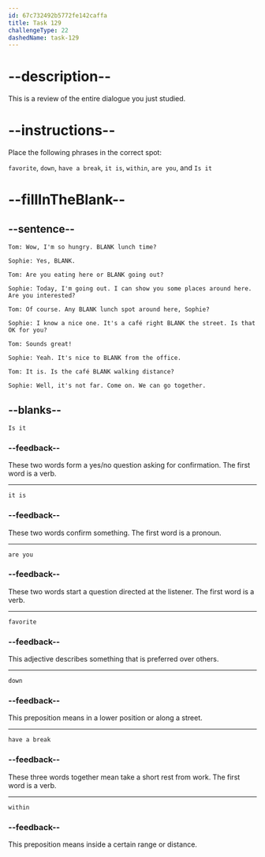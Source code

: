```yaml
---
id: 67c732492b5772fe142caffa
title: Task 129
challengeType: 22
dashedName: task-129
---
```

<!-- REVIEW -->

# --description--  

This is a review of the entire dialogue you just studied.  

# --instructions--  

Place the following phrases in the correct spot:  

`favorite`, `down`, `have a break`, `it is`, `within`, `are you`, and `Is it`  

# --fillInTheBlank--  

## --sentence--  

`Tom: Wow, I'm so hungry. BLANK lunch time?`  

`Sophie: Yes, BLANK.`  

`Tom: Are you eating here or BLANK going out?`  

`Sophie: Today, I'm going out. I can show you some places around here. Are you interested?`  

`Tom: Of course. Any BLANK lunch spot around here, Sophie?`  

`Sophie: I know a nice one. It's a café right BLANK the street. Is that OK for you?`  

`Tom: Sounds great!`  

`Sophie: Yeah. It's nice to BLANK from the office.`  

`Tom: It is. Is the café BLANK walking distance?`  

`Sophie: Well, it's not far. Come on. We can go together.`  

## --blanks--  

`Is it`  

### --feedback--

These two words form a yes/no question asking for confirmation. The first word is a verb.  

---

`it is`  

### --feedback--

These two words confirm something. The first word is a pronoun.  

---

`are you`  

### --feedback--

These two words start a question directed at the listener. The first word is a verb.  

---

`favorite`  

### --feedback--

This adjective describes something that is preferred over others.  

---

`down`  

### --feedback--

This preposition means in a lower position or along a street.  

---

`have a break`  

### --feedback--

These three words together mean take a short rest from work. The first word is a verb.  

---

`within`  

### --feedback--

This preposition means inside a certain range or distance.  
